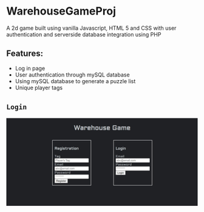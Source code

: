 # WarehouseGameProj
A 2d game built using vanilla Javascript, HTML 5 and CSS with user authentication and serverside database integration using PHP

## Features:
- Log in page 
- User authentication through mySQL database
- Using mySQL database to generate a puzzle list 
- Unique player tags

## `Login`

![login page](https://github.com/Cryst67/WarehouseGameProj/blob/main/Screenshots/LoginPage.jpg)
